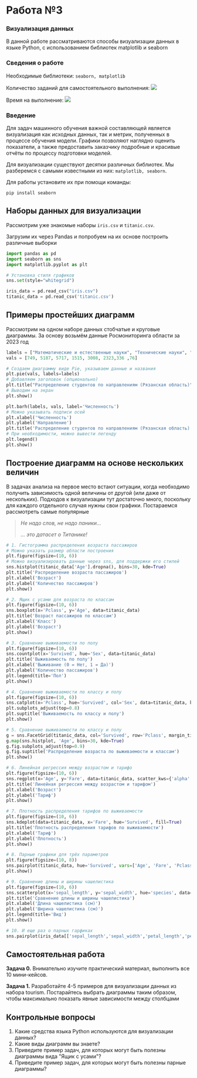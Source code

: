 # Работа №3
### Визуализация данных

В данной работе рассматриваются способы визуализации данных в языке Python, с использованием библиотек matplotlib и seaborn
### Сведения о работе

Необходимые библиотеки: `seaborn, matplotlib`

Количество заданий для самостоятельного выполнения: ![](https://img.shields.io/badge/1%20задание-red)

Время на выполнение: ![](https://img.shields.io/badge/90-минут-blue)

### Введение
Для задач машинного обучения важной составляющей является визуализация как исходных данных, так и метрик, полученных в процессе обучения модели. Графики позволяют наглядно оценить показатели, а также предоставить заказчику подробные и красивые отчёты по процессу подготовки моделей.

Для визуализации существуют десятки различных библиотек. Мы разберемся с самыми известными из них: ```matplotlib, seaborn```.

Для работы установите их при помощи команды:

```pip install seaborn```

## Наборы данных для визуализации

Рассмотрим уже знакомые наборы ```iris.csv``` и ```titanic.csv```.

Загрузим их через Pandas и попробуем на их основе построить различные выборки

``` python 
import pandas as pd
import seaborn as sns
import matplotlib.pyplot as plt

# Установка стиля графиков
sns.set(style="whitegrid")
```

``` python
iris_data = pd.read_csv("iris.csv")
titanic_data = pd.read_csv('titanic.csv')
```

## Примеры простейших диаграмм

Рассмотрим на одном наборе данных стобчатые и круговые диаграммы. За основу возьмём данные Росмониторинга области за 2023 год

``` python
labels = ["Математические и естественные науки", "Технические науки", "Здравоохранение", "Сельское хозяйство", "Науки об обществе", "Педагогические науки", "Гуманитарные науки", "Искусство и культура"]
vals = [749, 5187, 5717, 1515, 3008, 2323,336 ,76]
```

``` python
# Создаем диаграмму виде Pie, указываем данные и названия
plt.pie(vals, labels=labels)
# Добавляем заголовок (опционально)
plt.title("Распределение студентов по направлениям (Рязанская область)")
# Выводим на экран
plt.show()
```

``` python
plt.barh(labels, vals, label='Численность')
# Можно указывать подписи осей
plt.xlabel('Численность')
plt.ylabel('Направление')
plt.title('Распределение студентов по направлениям (Рязанская область)')
# При необходимости, можно вывести легенду
plt.legend()
plt.show()
```

## Построение диаграмм на основе нескольких величин
В задачах анализа на первое место встают ситуации, когда необходимо получить зависимость одной величины от другой (или даже от нескольких). Подходов к визуализации тут достаточно много, поскольку для каждого отдельного случая нужны свои графики. Постараемся рассмотреть самые популярные


> *Не надо слов, не надо паники...*
>
> *... это датасет о Титанике!*



``` python
# 1. Гистограмма распределения возраста пассажиров
# Можно указать размер области построения
plt.figure(figsize=(10, 6))
# Можно визуализировать данные через sns, для поддержки его стилей
sns.histplot(titanic_data['Age'].dropna(), bins=30, kde=True)
plt.title('Распределение возраста пассажиров')
plt.xlabel('Возраст')
plt.ylabel('Количество пассажиров')
plt.show()
```

``` python
# 2. Ящик с усами для возраста по классам
plt.figure(figsize=(10, 6))
sns.boxplot(x='Pclass', y='Age', data=titanic_data)
plt.title('Возраст пассажиров по классам')
plt.xlabel('Класс')
plt.ylabel('Возраст')
plt.show()
```

``` python
# 3. Сравнение выживаемости по полу
plt.figure(figsize=(10, 6))
sns.countplot(x='Survived', hue='Sex', data=titanic_data)
plt.title('Выживаемость по полу')
plt.xlabel('Выживание (0 = Нет, 1 = Да)')
plt.ylabel('Количество пассажиров')
plt.legend(title='Пол')
plt.show()
```

``` python
# 4. Сравнение выживаемости по классу и полу
plt.figure(figsize=(10, 6))
sns.catplot(x='Pclass', hue='Survived', col='Sex', data=titanic_data, kind='count', height=5, aspect=0.7)
plt.subplots_adjust(top=0.8)
plt.suptitle('Выживаемость по классу и полу')
plt.show()
```

``` python
# 5. Сравнение выживаемости по классу и полу
g = sns.FacetGrid(titanic_data, col='Survived', row='Pclass', margin_titles=True)
g.map(sns.histplot, 'Age', bins=30, kde=True)
g.fig.subplots_adjust(top=0.9)
g.fig.suptitle('Распределение возраста по выживаемости и классам')
plt.show()
```

``` python
# 6. Линейная регрессия между возрастом и тарифо
plt.figure(figsize=(10, 6))
sns.regplot(x='Age', y='Fare', data=titanic_data, scatter_kws={'alpha':0.5})
plt.title('Линейная регрессия между возрастом и тарифом')
plt.xlabel('Возраст')
plt.ylabel('Тариф')
plt.show()
```

``` python
# 7. Плотность распределения тарифов по выживаемости
plt.figure(figsize=(10, 6))
sns.kdeplot(data=titanic_data, x='Fare', hue='Survived', fill=True)
plt.title('Плотность распределения тарифов по выживаемости')
plt.xlabel('Тариф')
plt.ylabel('Плотность')
plt.show()
```

``` python
# 8. Парные графики для трёх параметров
plt.figure(figsize=(10, 8))
sns.pairplot(titanic_data, hue='Survived', vars=['Age', 'Fare', 'Pclass'])
plt.show()
```


``` python
# 9. Сравнение длины и ширины чашелистика
plt.figure(figsize=(10, 6))
sns.scatterplot(x='sepal_length', y='sepal_width', hue='species', data=iris_data, palette='Set1')
plt.title('Сравнение длины и ширины чашелистика')
plt.xlabel('Длина чашелистика (см)')
plt.ylabel('Ширина чашелистика (см)')
plt.legend(title='Вид')
plt.show()
```

``` python
# 10. И еще раз о парных гарфиках
sns.pairplot(iris_data[['sepal_length','sepal_width','petal_length','petal_width','species']], hue = 'species', palette='Set1')
```


## Самостоятельная работа
**Задача 0.** Внимательно изучите практический материал, выполнить все 10 мини-кейсов.

**Задача 1.** Разработайте 4-5 примеров для визуализации данных из набора tourism. Постарайтесь выбрать диаграммы таким образом, чтобы максимально показать явные зависимости между столбцами

## Контрольные вопросы
1. Какие средства языка Python используются для визуализации данных?
2. Какие виды диаграмм вы знаете?
3. Приведите пример задач, для которых могут быть полезны диаграммы вида "Ящик с усами"?
4. Приведите пример задач, для которых могут быть полезны парные диаграммы?